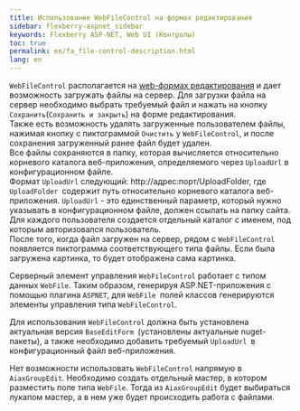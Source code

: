 ```yaml
---
title: Использование WebFileControl на формах редактирования
sidebar: flexberry-aspnet_sidebar
keywords: Flexberry ASP-NET, Web UI (Контролы)
toc: true
permalink: en/fa_file-control-description.html
lang: en
---
```


`WebFileControl` располагается на [web-формах редактирования](fa_editform.html) и дает возможность загружать файлы на сервер. Для загрузки файла на сервер необходимо выбрать требуемый файл и нажать на кнопку `Сохранить`(`Сохранить и закрыть`) на форме редактирования.  
Также есть возможность удалять загруженные пользователем файлы, нажимая кнопку с пиктограммой `Очистить` у `WebFileControl`, и после сохранения загруженный ранее файл будет удален.  
Все файлы сохраняются в папку, которая вычисляется относительно корневого каталога веб-приложения, определяемого через `UploadUrl` в конфигурационном файле.  
Формат `UploadUrl` следующий: http://адрес:порт/UploadFolder, где `UploadFolder `содержит путь относительно корневого каталога веб-приложения. `UploadUrl` - это единственный параметр, который нужно указывать в конфигурационном файле, должен ссылать на папку сайта.  Для каждого пользователя создается отдельный каталог с именем, под которым авторизовался пользователь.  
После того, когда файл загружен на сервер, рядом с `WebFileControl` появляется пиктограмма соответствующего типа файлы. Если была загружена картинка, то будет отображена сама картинка.

Серверный элемент управления `WebFileControl` работает с типом данных `WebFile`. Таким образом, генерируя ASP.NET-приложения с помощью плагина `ASPNET`, для `WebFile `полей классов генерируются элементы управления типа `WebFileControl`.

Для использования `WebFileControl` должна быть установлена актуальная версия `BaseEditForm `(установлены актуальные nuget-пакеты), а также необходимо добавить требуемый `UploadUrl `в конфигурационный файл веб-приложения.

Нет возможности использовать `WebFileControl` напрямую в `AiaxGroupEdit`. Необходимо создать отдельный мастер, в котором разместить поле типа `WebFile`. Тогда из `AiaxGroupEdit` будет выбираться лукапом мастер, а в нем уже будет происходить работа с файлами.
 